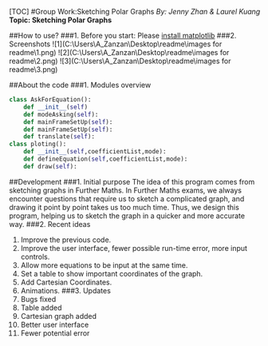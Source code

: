 [TOC]
#Group Work:Sketching Polar Graphs
*By:  Jenny Zhan & Laurel Kuang*
**Topic: Sketching Polar Graphs**

##How to use?
###1. Before you start:
Please [install matplotlib](https://matplotlib.org/users/installing.html)
###2. Screenshots
![1](C:\Users\A_Zanzan\Desktop\readme\images for readme\1.png)
![2](C:\Users\A_Zanzan\Desktop\readme\images for readme\2.png)
![3](C:\Users\A_Zanzan\Desktop\readme\images for readme\3.png)

##About the code
###1. Modules overview
```python
class AskForEquation():
	def __init__(self)
	def modeAsking(self):
	def mainFrameSetUp(self):
	def mainFrameSetUp(self):
	def translate(self):
class ploting():
	def __init__(self,coefficientList,mode):
	def defineEquation(self,coefficientList,mode):
	def draw(self):
```

##Development
###1. Initial purpose
The idea of this program comes from sketching graphs in Further Maths. In Further Maths exams, we always encounter questions that require us to sketch a complicated graph, and drawing it point by point takes us too much time. Thus, we design this program, helping us to sketch the graph in a quicker and more accurate way. 
###2. Recent ideas
1. Improve the previous code.
2. Improve the user interface, fewer possible run-time error, more input controls.
3. Allow more equations to be input at the same time.
4. Set a table to show important coordinates of the graph.
5. Add Cartesian Coordinates.
6. Animations.
###3. Updates
1. Bugs fixed
2. Table added
3. Cartesian graph added
4. Better user interface
5. Fewer potential error


